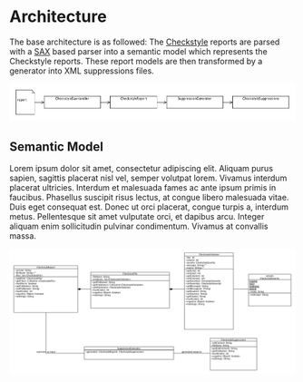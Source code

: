 # Architecture

The base architecture is as followed: The [Checkstyle][1] reports are parsed with a [SAX][2] based parser into 
a semantic model which represents the Checkstyle reports. These report models are then transformed 
by a generator into XML suppressions files.

<img alt="Big picture" src="uml/overview.png"/>

## Semantic Model

Lorem ipsum dolor sit amet, consectetur adipiscing elit. Aliquam purus sapien, sagittis placerat nisl vel, 
semper volutpat lorem. Vivamus interdum placerat ultricies. Interdum et malesuada fames ac ante ipsum 
primis in faucibus. Phasellus suscipit risus lectus, at congue libero malesuada vitae. Duis eget consequat 
est. Donec ut orci placerat, congue turpis a, interdum metus. Pellentesque sit amet vulputate orci, et 
dapibus arcu. Integer aliquam enim sollicitudin pulvinar condimentum. Vivamus at convallis massa. 

<img alt="Big picture" src="uml/model.png"/>

[1]: http://checkstyle.sourceforge.net/
[2]: http://de.wikipedia.org/wiki/Simple_API_for_XML
